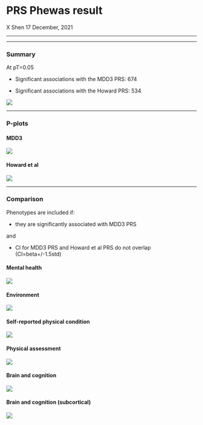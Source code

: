 PRS Phewas result
================
X Shen
17 December, 2021

-----

-----

### Summary

At pT=0.05

  - Significant associations with the MDD3 PRS: 674

  - Significant associations with the Howard PRS: 534

![](summary.prs_phewas_files/figure-gfm/unnamed-chunk-1-1.png)<!-- -->

-----

### P-plots

#### MDD3

![](summary.prs_phewas_files/figure-gfm/pplot%20mdd3-1.png)<!-- -->

#### Howard et al

![](summary.prs_phewas_files/figure-gfm/pplot%20Howard-1.png)<!-- -->

-----

### Comparison

Phenotypes are included if:

  - they are significantly associated with MDD3 PRS

and

  - CI for MDD3 PRS and Howard et al PRS do not overlap
    (CI=beta+/-1.5std)

#### Mental health

![](summary.prs_phewas_files/figure-gfm/unnamed-chunk-4-1.png)<!-- -->

#### Environment

![](summary.prs_phewas_files/figure-gfm/unnamed-chunk-5-1.png)<!-- -->

#### Self-reported physical condition

![](summary.prs_phewas_files/figure-gfm/unnamed-chunk-6-1.png)<!-- -->

#### Physical assessment

![](summary.prs_phewas_files/figure-gfm/unnamed-chunk-7-1.png)<!-- -->

#### Brain and cognition

![](summary.prs_phewas_files/figure-gfm/unnamed-chunk-8-1.png)<!-- -->

#### Brain and cognition (subcortical)

![](summary.prs_phewas_files/figure-gfm/unnamed-chunk-9-1.png)<!-- -->
